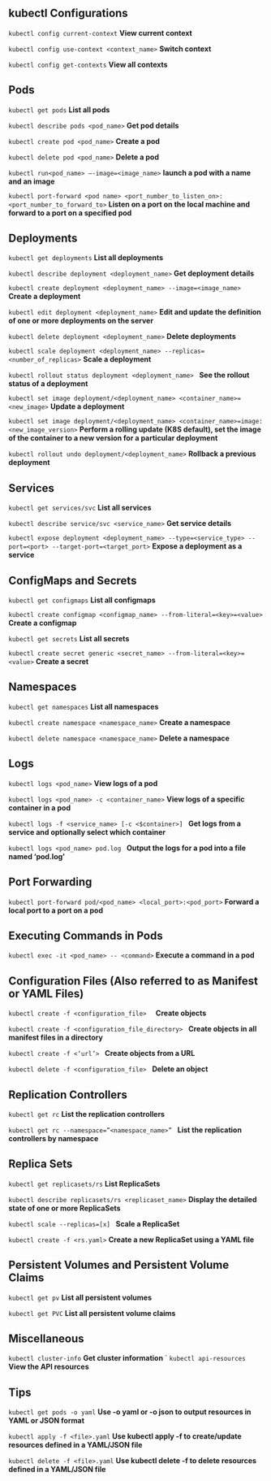 ## kubectl Configurations

```kubectl config current-context```   **View current context**

```kubectl config use-context <context_name>```  **Switch context**

```kubectl config get-contexts```    **View all contexts**

## Pods

```kubectl get pods```  **List all pods**

```kubectl describe pods <pod_name>```  **Get pod details**

```kubectl create pod <pod_name>```  **Create a pod**

```kubectl delete pod <pod_name>```  **Delete a pod**

```kubectl run<pod_name> —-image=<image_name>```  **launch a pod with a name and an image**

```kubectl port-forward <pod name> <port_number_to_listen_on>:<port_number_to_forward_to>```  **Listen on a port on the local machine and forward to a port on a specified pod**

## Deployments

```kubectl get deployments```  **List all deployments**

```kubectl describe deployment <deployment_name>```  **Get deployment details**

```kubectl create deployment <deployment_name> --image=<image_name>```  **Create a deployment**

```kubectl edit deployment <deployment_name>```  **Edit and update the definition of one or more deployments on the server**

```kubectl delete deployment <deployment_name>```  **Delete deployments**

```kubectl scale deployment <deployment_name> --replicas=<number_of_replicas>```  **Scale a deployment**

```kubectl rollout status deployment <deployment_name> ```  **See the rollout status of a deployment**

```kubectl set image deployment/<deployment_name> <container_name>=<new_image>```  **Update a deployment**

```kubectl set image deployment/<deployment_name> <container_name>=image:<new_image_version>```  **Perform a rolling update (K8S default), set the image of the container to a new version for a particular deployment**

```kubectl rollout undo deployment/<deployment_name>```  **Rollback a previous deployment**

## Services

```kubectl get services/svc``` **List all services**

```kubectl describe service/svc <service_name>```  **Get service details**

```kubectl expose deployment <deployment_name> --type=<service_type> --port=<port> --target-port=<target_port>```  **Expose a deployment as a service**

## ConfigMaps and Secrets

```kubectl get configmaps```  **List all configmaps**

```kubectl create configmap <configmap_name> --from-literal=<key>=<value>``` **Create a configmap**

```kubectl get secrets```  **List all secrets**

```kubectl create secret generic <secret_name> --from-literal=<key>=<value>```  **Create a secret**

## Namespaces

```kubectl get namespaces```  **List all namespaces**

```kubectl create namespace <namespace_name>``` **Create a namespace**

```kubectl delete namespace <namespace_name>```  **Delete a namespace**

## Logs

```kubectl logs <pod_name>```  **View logs of a pod**

```kubectl logs <pod_name> -c <container_name>```  **View logs of a specific container in a pod**

```kubectl logs -f <service_name> [-c <$container>] ```  **Get logs from a service and optionally select which container**

```kubectl logs <pod_name> pod.log ```  **Output the logs for a pod into a file named ‘pod.log’**

## Port Forwarding

```kubectl port-forward pod/<pod_name> <local_port>:<pod_port>```  **Forward a local port to a port on a pod**

## Executing Commands in Pods

```kubectl exec -it <pod_name> -- <command>```  **Execute a command in a pod**

## Configuration Files (Also referred to as Manifest or YAML Files)

```kubectl create -f <configuration_file>  ```  **Create objects**

```kubectl create -f <configuration_file_directory> ```  **Create objects in all manifest files in a directory**

```kubectl create -f <‘url’> ```  **Create objects from a URL**

```kubectl delete -f <configuration_file> ```  **Delete an object**

## Replication Controllers

```kubectl get rc```  **List the replication controllers**

```kubectl get rc --namespace=”<namespace_name>” ```  **List the replication controllers by namespace**

## Replica Sets

```kubectl get replicasets/rs```  **List ReplicaSets**

```kubectl describe replicasets/rs <replicaset_name>```  **Display the detailed state of one or more ReplicaSets**

```kubectl scale --replicas=[x] ```  **Scale a ReplicaSet**

```kubectl create -f <rs.yaml>```  **Create a new ReplicaSet using a YAML file**

## Persistent Volumes and Persistent Volume Claims

```kubectl get pv```  **List all persistent volumes**

```kubectl get PVC```  **List all persistent volume claims**

## Miscellaneous

```kubectl cluster-info```  **Get cluster information**
`
```kubectl api-resources```  **View the API resources**

## Tips

```kubectl get pods -o yaml```  **Use -o yaml or -o json to output resources in YAML or JSON format**

```kubectl apply -f <file>.yaml```  **Use kubectl apply -f <file> to create/update resources defined in a YAML/JSON file**

```kubectl delete -f <file>.yaml```  **Use kubectl delete -f <file> to delete resources defined in a YAML/JSON file**

